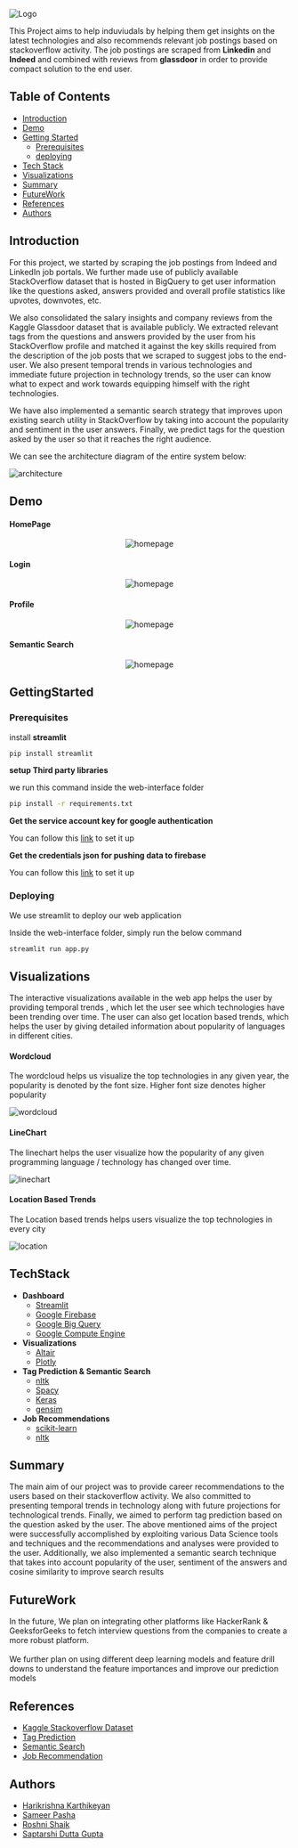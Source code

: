 ![Logo](/img/intro.png)

This Project aims to help induviudals by helping them get insights on the latest technologies and also recommends relevant job postings based on stackoverflow activity. The job postings are scraped from **Linkedin** and **Indeed** and combined with reviews from **glassdoor** in order to provide compact solution to the end user.

## Table of Contents
- [Introduction](#introduction)
- [Demo](#demo)
- [Getting Started](#gettingstarted)
    * [Prerequisites](#prerequisites)
    * [deploying](#deploying)
- [Tech Stack](#techstack)
- [Visualizations](#visualizations)
- [Summary](#summary)
- [FutureWork](#futurework)
- [References](#references)
- [Authors](#authors)


## Introduction

For this project, we started by scraping the job postings from Indeed and LinkedIn job portals. We further made use of publicly available StackOverflow dataset that is hosted in BigQuery to get user information like the questions asked, answers provided and overall profile statistics like upvotes, downvotes, etc. 

We also consolidated the salary insights and company reviews from the Kaggle Glassdoor dataset that is available publicly. We extracted relevant tags from the questions and answers provided by the user from his StackOverflow profile and matched it against the key skills required from the description of the job posts that we scraped to suggest jobs to the end-user. We also present temporal trends in various technologies and immediate future projection in technology trends, so the user can know what to expect and work towards equipping himself with the right technologies. 

We have also implemented a semantic search strategy that improves upon existing search utility in StackOverflow by taking into account the popularity and sentiment in the user answers. Finally, we predict tags for the question asked by the user so that it reaches the right audience.

We can see the architecture diagram of the entire system below:

![architecture](/img/architecture.png)

## Demo

#### HomePage
<p align="center"><img alt="homepage" src="/demo/video/homepage.gif"></p>

#### Login
<p align="center"><img alt="homepage" src="/demo/video/login.gif"></p>

#### Profile
<p align="center"><img alt="homepage" src="/demo/video/profile.gif"></p>

#### Semantic Search
<p align="center"><img alt="homepage" src="/demo/video/tags.gif"></p>

## GettingStarted

### Prerequisites

install **streamlit**

```bash
pip install streamlit
```

**setup Third party libraries**
    
we run this command inside the web-interface folder

```bash
pip install -r requirements.txt
```

**Get the service account key for google authentication**

You can follow this [link](https://cloud.google.com/docs/authentication/getting-started) to set it up

**Get the credentials json for pushing data to firebase**

You can follow this [link](https://firebase.google.com/docs/admin/setup) to set it up

### Deploying

We use streamlit to deploy our web application

Inside the web-interface folder, simply run the below command

```bash
streamlit run app.py
```

## Visualizations

The interactive visualizations available in the web app helps the user by providing temporal trends , which let the user see which technologies have been trending over time. The user can also get location based trends, which helps the user by giving detailed information about popularity of languages in different cities.

#### Wordcloud

The wordcloud helps us visualize the top technologies in any given year, the popularity is denoted by the font size. Higher font size denotes higher popularity

![wordcloud](/img/wordcloud.png)
#### LineChart

The linechart helps the user visualize how the popularity of any given programming language / technology has changed over time.

![linechart](/img/linechart.png)
#### Location Based Trends

The Location based trends helps users visualize the top technologies in every city

![location](/img/location.png)

## TechStack

- **Dashboard**
    * [Streamlit](https://www.streamlit.io/)
    * [Google Firebase](https://firebase.google.com/)
    * [Google Big Query](https://cloud.google.com/bigquery)
    * [Google Compute Engine](https://cloud.google.com/compute)
- **Visualizations**
    * [Altair](https://altair-viz.github.io/)
    * [Plotly](https://dash.plotly.com/)
- **Tag Prediction & Semantic Search**
    * [nltk](https://www.nltk.org/)
    * [Spacy](https://spacy.io/)
    * [Keras](https://keras.io/)
    * [gensim](https://radimrehurek.com/gensim/)
- **Job Recommendations**
    * [scikit-learn](https://scikit-learn.org/stable/)
    * [nltk](https://www.nltk.org/)

## Summary
The main aim of our project was to provide career recommendations to the users based on their stackoverflow activity. We also committed to presenting temporal trends in technology along with future projections for technological trends. Finally, we aimed to perform tag prediction based on the question asked by the user. The above mentioned aims of the project were successfully accomplished by exploiting various Data Science tools and techniques and the recommendations and analyses were provided to the user. Additionally, we also implemented a semantic search technique that takes into account popularity of the user, sentiment of the answers and cosine similarity to improve search results

## FutureWork

In the future, We plan on integrating other platforms like HackerRank & GeeksforGeeks to fetch interview questions from the companies to create a more robust platform.
<br><br>We further plan on using different deep learning models and feature drill downs to understand the feature importances and improve our prediction models

## References

- [Kaggle Stackoverflow Dataset](https://www.kaggle.com/stackoverflow/stackoverflow)
- [Tag Prediction](https://www.kaggle.com/miljan/predicting-tags-for-stackoverflow)
- [Semantic Search](https://towardsdatascience.com/improving-the-stack-overflow-search-algorithm-using-semantic-search-and-nlp-a23e20091d4c)
- [Job Recommendation](https://www.freecodecamp.org/news/how-to-extract-keywords-from-text-with-tf-idf-and-pythons-scikit-learn-b2a0f3d7e667/)

## Authors
- [Harikrishna Karthikeyan](https://www.linkedin.com/in/harikrishna-k/)
- [Sameer Pasha](https://www.linkedin.com/in/sameer-pasha/)
- [Roshni Shaik](https://www.linkedin.com/in/roshni-shaik/)
- [Saptarshi Dutta Gupta](https://www.linkedin.com/in/saptarshidg/)
